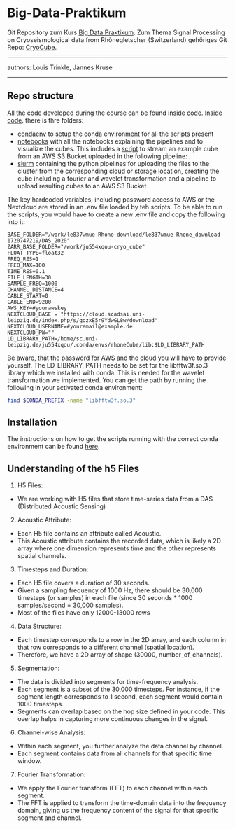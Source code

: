 # Big-Data-Praktikum

Git Repository zum Kurs [Big Data Praktikum](https://git.informatik.uni-leipzig.de/dbs/big-data-praktikum/-/tree/master). Zum Thema Signal Processing on Cryoseismological data from Rhônegletscher (Switzerland) gehöriges Git Repo: [CryoCube](https://github.com/JosepinaU/CryoCube).

---
authors: Louis Trinkle, Jannes Kruse

---
    
## Repo structure
All the code developed during the course can be found inside [code](./code/).
Inside [code](./code/). there is thre folders:

- [condaenv](./code/condaenv/) to setup the conda environment for all the scripts present
- [notebooks](./code/notebooks) with all the notebooks explaining the pipelines and to visualize the cubes. This includes a [script](./code/notebooks/AWS_streaming.ipynb) to stream an example cube from an AWS S3 Bucket uploaded in the following pipeline: .
- [slurm](./code/slurm/) containing the python pipelines for uploading the files to the cluster from the corresponding cloud or storage location, creating the cube including a fourier and wavelet transformation and a pipeline to upload resulting cubes to an AWS S3 Bucket

The key hardcoded variables, including password access to AWS or the Nextcloud are stored in an .env file loaded by teh scripts. To be able to run the scripts, you would have to create a new .env file and copy the following into it:

```
BASE_FOLDER="/work/le837wmue-Rhone-download/le837wmue-Rhone_download-1720747219/DAS_2020"
ZARR_BASE_FOLDER="/work/ju554xqou-cryo_cube"
FLOAT_TYPE=float32
FREQ_RES=1
FREQ_MAX=100
TIME_RES=0.1
FILE_LENGTH=30
SAMPLE_FREQ=1000
CHANNEL_DISTANCE=4
CABLE_START=0
CABLE_END=9200
AWS_KEY=#yourawskey
NEXTCLOUD_BASE = "https://cloud.scadsai.uni-leipzig.de/index.php/s/gozxE5r9YdwGL8w/download"
NEXTCLOUD_USERNAME=#youremail@example.de
NEXTCLOUD_PW=""
LD_LIBRARY_PATH=/home/sc.uni-leipzig.de/ju554xqou/.conda/envs/rhoneCube/lib:$LD_LIBRARY_PATH
```

Be aware, that the password for AWS and the cloud you will have to provide yourself.
The LD_LIBRARY_PATH needs to be set for the libfftw3f.so.3 library which we installed with conda. This is needed for the wavelet transformation we implemented.
You can get the path by running the following in your activated conda environment:
```bash
find $CONDA_PREFIX -name "libfftw3f.so.3"
```


## Installation
The instructions on how to get the scripts running with the correct conda environment can be found [here](./code/condaenv).

## Understanding of the h5 Files

1. H5 Files:

- We are working with H5 files that store time-series data from a DAS (Distributed Acoustic Sensing)

2. Acoustic Attribute:

- Each H5 file contains an attribute called Acoustic.
- This Acoustic attribute contains the recorded data, which is likely a 2D array where one dimension represents time and the other represents spatial channels.

3. Timesteps and Duration:

- Each H5 file covers a duration of 30 seconds.
- Given a sampling frequency of 1000 Hz, there should be 30,000 timesteps (or samples) in each file (since 30 seconds * 1000 samples/second = 30,000 samples).
- Most of the files have only 12000-13000 rows

4. Data Structure:

- Each timestep corresponds to a row in the 2D array, and each column in that row corresponds to a different channel (spatial location).
- Therefore, we have a 2D array of shape (30000, number_of_channels).

5. Segmentation:

- The data is divided into segments for time-frequency analysis.
- Each segment is a subset of the 30,000 timesteps. For instance, if the segment length corresponds to 1 second, each segment would contain 1000 timesteps.
- Segments can overlap based on the hop size defined in your code. This overlap helps in capturing more continuous changes in the signal.

6. Channel-wise Analysis:

- Within each segment, you further analyze the data channel by channel.
- Each segment contains data from all channels for that specific time window.

7. Fourier Transformation:

- We apply the Fourier transform (FFT) to each channel within each segment.
- The FFT is applied to transform the time-domain data into the frequency domain, giving us the frequency content of the signal for that specific segment and channel.